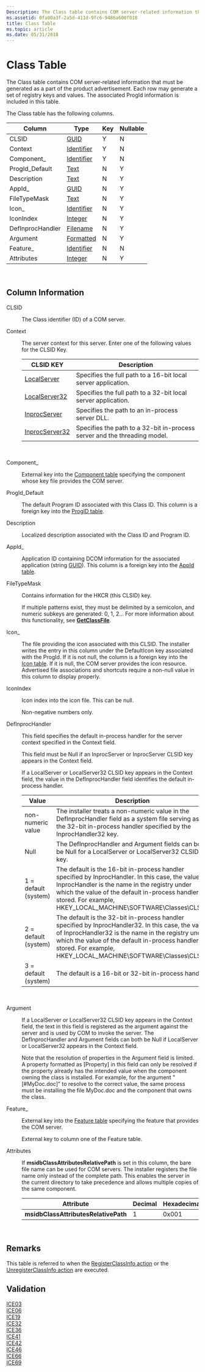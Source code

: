 ```yaml
---
Description: The Class table contains COM server-related information that must be generated as a part of the product advertisement. Each row may generate a set of registry keys and values. The associated ProgId information is included in this table.
ms.assetid: 0fa00a3f-2a5d-411d-9fc6-9486a600f018
title: Class Table
ms.topic: article
ms.date: 05/31/2018
---
```


# Class Table

The Class table contains COM server-related information that must be generated as a part of the product advertisement. Each row may generate a set of registry keys and values. The associated ProgId information is included in this table.

The Class table has the following columns.



| Column           | Type                         | Key | Nullable |
|------------------|------------------------------|-----|----------|
| CLSID            | [GUID](guid.md)             | Y   | N        |
| Context          | [Identifier](identifier.md) | Y   | N        |
| Component\_      | [Identifier](identifier.md) | Y   | N        |
| ProgId\_Default  | [Text](text.md)             | N   | Y        |
| Description      | [Text](text.md)             | N   | Y        |
| AppId\_          | [GUID](guid.md)             | N   | Y        |
| FileTypeMask     | [Text](text.md)             | N   | Y        |
| Icon\_           | [Identifier](identifier.md) | N   | Y        |
| IconIndex        | [Integer](integer.md)       | N   | Y        |
| DefInprocHandler | [Filename](filename.md)     | N   | Y        |
| Argument         | [Formatted](formatted.md)   | N   | Y        |
| Feature\_        | [Identifier](identifier.md) | N   | N        |
| Attributes       | [Integer](integer.md)       | N   | Y        |



 

## Column Information

<dl> <dt>

<span id="CLSID"></span><span id="clsid"></span>CLSID
</dt> <dd>

The Class identifier (ID) of a COM server.

</dd> <dt>

<span id="Context"></span><span id="context"></span><span id="CONTEXT"></span>Context
</dt> <dd>

The server context for this server. Enter one of the following values for the CLSID Key.



| CLSID KEY                             | Description                                                               |
|---------------------------------------|---------------------------------------------------------------------------|
| [LocalServer](https://msdn.microsoft.com/en-us/library/ms686595(v=VS.85).aspx)       | Specifies the full path to a 16-bit local server application.             |
| [LocalServer32](https://msdn.microsoft.com/en-us/library/ms683844(v=VS.85).aspx)   | Specifies the full path to a 32-bit local server application.             |
| [InprocServer](https://msdn.microsoft.com/en-us/library/ms694328(v=VS.85).aspx)     | Specifies the path to an in-process server DLL.                           |
| [InprocServer32](https://msdn.microsoft.com/en-us/library/ms682390(v=VS.85).aspx) | Specifies the path to a 32-bit in-process server and the threading model. |



 

</dd> <dt>

<span id="Component_"></span><span id="component_"></span><span id="COMPONENT_"></span>Component\_
</dt> <dd>

External key into the [Component table](component-table.md) specifying the component whose key file provides the COM server.

</dd> <dt>

<span id="ProgId_Default"></span><span id="progid_default"></span><span id="PROGID_DEFAULT"></span>ProgId\_Default
</dt> <dd>

The default Program ID associated with this Class ID. This column is a foreign key into the [ProgID table](progid-table.md).

</dd> <dt>

<span id="Description"></span><span id="description"></span><span id="DESCRIPTION"></span>Description
</dt> <dd>

Localized description associated with the Class ID and Program ID.

</dd> <dt>

<span id="AppId_"></span><span id="appid_"></span><span id="APPID_"></span>AppId\_
</dt> <dd>

Application ID containing DCOM information for the associated application (string [GUID](guid.md)). This column is a foreign key into the [AppId table](appid-table.md).

</dd> <dt>

<span id="FileTypeMask"></span><span id="filetypemask"></span><span id="FILETYPEMASK"></span>FileTypeMask
</dt> <dd>

Contains information for the HKCR (this CLSID) key.

If multiple patterns exist, they must be delimited by a semicolon, and numeric subkeys are generated: 0, 1, 2... For more information about this functionality, see [**GetClassFile**](https://msdn.microsoft.com/en-us/library/ms693715(v=VS.85).aspx).

</dd> <dt>

<span id="Icon_"></span><span id="icon_"></span><span id="ICON_"></span>Icon\_
</dt> <dd>

The file providing the icon associated with this CLSID. The installer writes the entry in this column under the DefaultIcon key associated with the ProgId. If it is not null, the column is a foreign key into the [Icon table](icon-table.md). If it is null, the COM server provides the icon resource. Advertised file associations and shortcuts require a non-null value in this column to display properly.

</dd> <dt>

<span id="IconIndex"></span><span id="iconindex"></span><span id="ICONINDEX"></span>IconIndex
</dt> <dd>

Icon index into the icon file. This can be null.

Non-negative numbers only.

</dd> <dt>

<span id="DefInprocHandler"></span><span id="definprochandler"></span><span id="DEFINPROCHANDLER"></span>DefInprocHandler
</dt> <dd>

This field specifies the default in-process handler for the server context specified in the Context field.

This field must be Null if an InprocServer or InprocServer CLSID key appears in the Context field.

If a LocalServer or LocalServer32 CLSID key appears in the Context field, the value in the DefInprocHandler field identifies the default in-process handler.



| Value                | Description                                                                                                                                                                                                                                                                       |
|----------------------|-----------------------------------------------------------------------------------------------------------------------------------------------------------------------------------------------------------------------------------------------------------------------------------|
| non-numeric value    | The installer treats a non-numeric value in the DefInprocHandler field as a system file serving as the 32-bit in-process handler specified by the InprocHandler32 key.                                                                                                            |
| Null                 | The DefInprocHandler and Argument fields can both be Null for a LocalServer or LocalServer32 CLSID key.                                                                                                                                                                           |
| 1 = default (system) | The default is the 16-bit in-process handler specified by InprocHandler. In this case, the value of InprocHandler is the name in the registry under which the value of the default in-process handler is stored. For example, HKEY\_LOCAL\_MACHINE\\SOFTWARE\\Classes\\CLSID.     |
| 2 = default (system) | The default is the 32-bit in-process handler specified by InprocHandler32. In this case, the value of InprocHandler32 is the name in the registry under which the value of the default in-process handler is stored. For example, HKEY\_LOCAL\_MACHINE\\SOFTWARE\\Classes\\CLSID. |
| 3 = default (system) | The default is a 16-bit or 32-bit in-process handler.                                                                                                                                                                                                                             |



 

</dd> <dt>

<span id="Argument"></span><span id="argument"></span><span id="ARGUMENT"></span>Argument
</dt> <dd>

If a LocalServer or LocalServer32 CLSID key appears in the Context field, the text in this field is registered as the argument against the server and is used by COM to invoke the server. The DefInprocHandler and Argument fields can both be Null if LocalServer or LocalServer32 appears in the Context field.

Note that the resolution of properties in the Argument field is limited. A property formatted as \[Property\] in this field can only be resolved if the property already has the intended value when the component owning the class is installed. For example, for the argument "\[\#MyDoc.doc\]" to resolve to the correct value, the same process must be installing the file MyDoc.doc and the component that owns the class.

</dd> <dt>

<span id="Feature_"></span><span id="feature_"></span><span id="FEATURE_"></span>Feature\_
</dt> <dd>

External key into the [Feature table](feature-table.md) specifying the feature that provides the COM server.

External key to column one of the Feature table.

</dd> <dt>

<span id="Attributes"></span><span id="attributes"></span><span id="ATTRIBUTES"></span>Attributes
</dt> <dd>

If **msidbClassAttributesRelativePath** is set in this column, the bare file name can be used for COM servers. The installer registers the file name only instead of the complete path. This enables the server in the current directory to take precedence and allows multiple copies of the same component.



| Attribute                            | Decimal | Hexadecimal |
|--------------------------------------|---------|-------------|
| **msidbClassAttributesRelativePath** | 1       | 0x001       |



 

</dd> </dl>

## Remarks

This table is referred to when the [RegisterClassInfo action](registerclassinfo-action.md) or the [UnregisterClassInfo action](unregisterclassinfo-action.md) are executed.

## Validation

<dl>

[ICE03](ice03.md)  
[ICE06](ice06.md)  
[ICE19](ice19.md)  
[ICE32](ice32.md)  
[ICE36](ice36.md)  
[ICE41](ice41.md)  
[ICE42](ice42.md)  
[ICE46](ice46.md)  
[ICE66](ice66.md)  
[ICE69](ice69.md)  
</dl>

 

 



